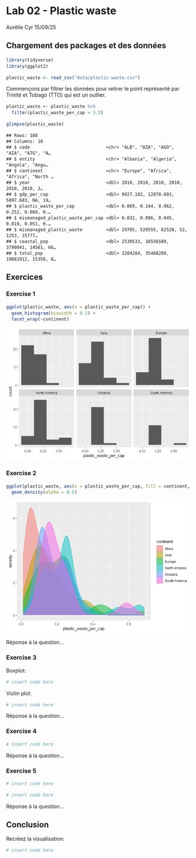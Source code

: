 Lab 02 - Plastic waste
================
Aurélie Cyr
15/09/25

## Chargement des packages et des données

``` r
library(tidyverse) 
library(ggplot2)
```

``` r
plastic_waste <- read_csv("data/plastic-waste.csv")
```

Commençons par filtrer les données pour retirer le point représenté par
Trinité et Tobago (TTO) qui est un outlier.

``` r
plastic_waste <- plastic_waste %>%
  filter(plastic_waste_per_cap < 3.5)
```

``` r
glimpse(plastic_waste)
```

    ## Rows: 188
    ## Columns: 10
    ## $ code                             <chr> "ALB", "DZA", "AGO", "AIA", "ATG", "A…
    ## $ entity                           <chr> "Albania", "Algeria", "Angola", "Angu…
    ## $ continent                        <chr> "Europe", "Africa", "Africa", "North …
    ## $ year                             <dbl> 2010, 2010, 2010, 2010, 2010, 2010, 2…
    ## $ gdp_per_cap                      <dbl> 9927.182, 12870.603, 5897.683, NA, 19…
    ## $ plastic_waste_per_cap            <dbl> 0.069, 0.144, 0.062, 0.252, 0.660, 0.…
    ## $ mismanaged_plastic_waste_per_cap <dbl> 0.032, 0.086, 0.045, 0.010, 0.051, 0.…
    ## $ mismanaged_plastic_waste         <dbl> 29705, 520555, 62528, 52, 1253, 15777…
    ## $ coastal_pop                      <dbl> 2530533, 16556580, 3790041, 14561, 66…
    ## $ total_pop                        <dbl> 3204284, 35468208, 19081912, 15358, 8…

## Exercices

### Exercise 1

``` r
ggplot(plastic_waste, aes(x = plastic_waste_per_cap)) +
  geom_histogram(binwidth = 0.2) +
  facet_wrap(~continent)
```

![](lab-02_files/figure-gfm/plastic-waste-continent-1.png)<!-- -->

### Exercise 2

``` r
ggplot(plastic_waste, aes(x = plastic_waste_per_cap, fill = continent, color = continent)) +
  geom_density(alpha = 0.5)
```

![](lab-02_files/figure-gfm/plastic-waste-density-1.png)<!-- -->

Réponse à la question…

### Exercise 3

Boxplot:

``` r
# insert code here
```

Violin plot:

``` r
# insert code here
```

Réponse à la question…

### Exercise 4

``` r
# insert code here
```

Réponse à la question…

### Exercise 5

``` r
# insert code here
```

``` r
# insert code here
```

Réponse à la question…

## Conclusion

Recréez la visualisation:

``` r
# insert code here
```
